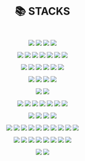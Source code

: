 <div align=center><h1>📚 STACKS</h1></div>
<br>

<div align=center>

<!-- 기타 사이트 -->
<a href="#" target="_blank"><img src="https://img.shields.io/badge/42Seoul-000000?style=flat&logo=42&logoColor=ffffff"/></a>
<a href="#" target="_blank"><img src="https://img.shields.io/badge/GitHub-000000?style=flat&logo=GitHub&logoColor=ffffff"/></a>
<a href="#" target="_blank"><img src="https://img.shields.io/badge/npm-CB3837?style=flat&logo=npm&logoColor=ffffff"/></a>
<a href="#" target="_blank"><img src="https://img.shields.io/badge/ChatGPT-7FA79D?style=flat&logo=OpenAI&logoColor=ffffff"/></a>
<br>

<!-- 언어 -->
<a href="#" target="_blank"><img src="https://img.shields.io/badge/C-A8B9CC?style=flat&logo=C&logoColor=ffffff"/></a>
<a href="#" target="_blank"><img src="https://img.shields.io/badge/C%2B%2B-00599C?style=flat&logo=c%2B%2B&logoColor=ffffff"/></a>
<a href="#" target="_blank"><img src="https://img.shields.io/badge/C%23-239120?style=flat&logo=Csharp&logoColor=ffffff"/></a>
<a href="#" target="_blank"><img src="https://img.shields.io/badge/Python-3776AB?style=flat&logo=Python&logoColor=ffffff"/></a>
<a href="#" target="_blank"><img src="https://img.shields.io/badge/Dart-0175C2?style=flat&logo=Dart&logoColor=ffffff"/></a>
<a href="#" target="_blank"><img src="https://img.shields.io/badge/Kotlin-7F52FF?style=flat&logo=Kotlin&logoColor=ffffff"/></a>
<a href="#" target="_blank"><img src="https://img.shields.io/badge/Swift-F05138?style=flat&logo=Swift&logoColor=ffffff"/></a>
<br>

<!-- 웹 관련 -->
<a href="#" target="_blank"><img src="https://img.shields.io/badge/HTML5-E34F26?style=flat&logo=HTML5&logoColor=ffffff"/></a>
<a href="#" target="_blank"><img src="https://img.shields.io/badge/CSS3-1572B6?style=flat&logo=CSS3&logoColor=ffffff"/></a>
<a href="#" target="_blank"><img src="https://img.shields.io/badge/JavaScript-F7DF1E?style=flat&logo=JavaScript&logoColor=ffffff"/></a>
<a href="#" target="_blank"><img src="https://img.shields.io/badge/React-61DAFB?style=flat&logo=React&logoColor=ffffff"/></a>
<a href="#" target="_blank"><img src="https://img.shields.io/badge/BootStrap-7952B3?style=flat&logo=BootStrap&logoColor=ffffff"/></a>
<a href="#" target="_blank"><img src="https://img.shields.io/badge/jQuery-0769AD?style=flat&logo=jQuery&logoColor=ffffff"/></a>
<br>

<!-- 프레임워크 -->
<a href="#" target="_blank"><img src="https://img.shields.io/badge/Flutter-02569B?style=flat&logo=Flutter&logoColor=ffffff"/></a>
<a href="#" target="_blank"><img src="https://img.shields.io/badge/Spring-6DB33F?style=flat&logo=Spring&logoColor=ffffff"/></a>
<a href="#" target="_blank"><img src="https://img.shields.io/badge/Node.js-339933?style=flat&logo=Node.js&logoColor=ffffff"/></a>
<a href="#" target="_blank"><img src="https://img.shields.io/badge/Express-000000?style=flat&logo=Express&logoColor=ffffff"/></a>
<br>

<!-- 앱 플랫폼 -->
<a href="#" target="_blank"><img src="https://img.shields.io/badge/Android-3DDC84?style=flat&logo=Android&logoColor=ffffff"/></a>
<a href="#" target="_blank"><img src="https://img.shields.io/badge/iOS-000000?style=flat&logo=iOS&logoColor=ffffff"/></a>
<br>

<!-- 서버 관련 -->
<a href="#" target="_blank"><img src="https://img.shields.io/badge/NGINX-009639?style=flat&logo=NGINX&logoColor=ffffff"/></a>
<a href="#" target="_blank"><img src="https://img.shields.io/badge/Apache-D22128?style=flat&logo=Apache&logoColor=ffffff"/></a>
<a href="#" target="_blank"><img src="https://img.shields.io/badge/Let's Encrypt-003A70?style=flat&logo=LetsEncrypt&logoColor=ffffff"/></a>
<a href="#" target="_blank"><img src="https://img.shields.io/badge/Docker-2496ED?style=flat&logo=Docker&logoColor=ffffff"/></a>
<a href="#" target="_blank"><img src="https://img.shields.io/badge/Git-F05032?style=flat&logo=Git&logoColor=ffffff"/></a>
<a href="#" target="_blank"><img src="https://img.shields.io/badge/Amazon AWS-232F3E?style=flat&logo=AmazonAWS&logoColor=ffffff"/></a>
<a href="#" target="_blank"><img src="https://img.shields.io/badge/Cloudflare-F38020?style=flat&logo=Cloudflare&logoColor=ffffff"/></a>
<br>

<!-- 데이터베이스 -->
<a href="#" target="_blank"><img src="https://img.shields.io/badge/mariaDB-003545?style=flat&logo=mariaDB&logoColor=ffffff"/></a>
<a href="#" target="_blank"><img src="https://img.shields.io/badge/MySQL-4479A1?style=flat&logo=MySQL&logoColor=ffffff"/></a>
<a href="#" target="_blank"><img src="https://img.shields.io/badge/Oracle-F80000?style=flat&logo=Oracle&logoColor=ffffff"/></a>
<a href="#" target="_blank"><img src="https://img.shields.io/badge/Firebase-FFCA28?style=flat&logo=Firebase&logoColor=ffffff"/></a>
<br>

<!-- 통합 개발 환경 -->
<a href="#" target="_blank"><img src="https://img.shields.io/badge/VSCode-007ACC?style=flat&logo=VisualStudioCode&logoColor=ffffff"/></a>
<a href="#" target="_blank"><img src="https://img.shields.io/badge/Visual Studio-5C2D91?style=flat&logo=VisualStudio&logoColor=ffffff"/></a>
<a href="#" target="_blank"><img src="https://img.shields.io/badge/XCode-147EFB?style=flat&logo=XCode&logoColor=ffffff"/></a>
<a href="#" target="_blank"><img src="https://img.shields.io/badge/JetBrains-000000?style=flat&logo=JetBrains&logoColor=ffffff"/></a>
<a href="#" target="_blank"><img src="https://img.shields.io/badge/Eclipse-2C2255?style=flat&logo=Eclipse&logoColor=ffffff"/></a>
<a href="#" target="_blank"><img src="https://img.shields.io/badge/Vim-019733?style=flat&logo=Vim&logoColor=ffffff"/></a>
<a href="#" target="_blank"><img src="https://img.shields.io/badge/NeoVim-57A143?style=flat&logo=NeoVim&logoColor=ffffff"/></a>
<a href="#" target="_blank"><img src="https://img.shields.io/badge/Jupyter-F37626?style=flat&logo=Jupyter&logoColor=ffffff"/></a>
<a href="#" target="_blank"><img src="https://img.shields.io/badge/Unity-ffffff?style=flat&logo=Unity&logoColor=000000"/></a>
<a href="#" target="_blank"><img src="https://img.shields.io/badge/Unreal Engine-0E1128?style=flat&logo=UnrealEngine&logoColor=ffffff"/></a>
<br>

<!-- 운영 체제 -->
<a href="#" target="_blank"><img src="https://img.shields.io/badge/macOS-000000?style=flat&logo=macOS&logoColor=ffffff"/></a>
<a href="#" target="_blank"><img src="https://img.shields.io/badge/Windows-0078D6?style=flat&logo=Windows&logoColor=ffffff"/></a>
<a href="#" target="_blank"><img src="https://img.shields.io/badge/Debian-A81D33?style=flat&logo=Debian&logoColor=ffffff"/></a>
<a href="#" target="_blank"><img src="https://img.shields.io/badge/Ubuntu-E95420?style=flat&logo=Ubuntu&logoColor=ffffff"/></a>
<a href="#" target="_blank"><img src="https://img.shields.io/badge/RedHat-EE0000?style=flat&logo=RedHat&logoColor=ffffff"/></a>
<a href="#" target="_blank"><img src="https://img.shields.io/badge/Fedora-51A2DA?style=flat&logo=Fedora&logoColor=ffffff"/></a>
<a href="#" target="_blank"><img src="https://img.shields.io/badge/CentOS-262577?style=flat&logo=CentOS&logoColor=ffffff"/></a>
<a href="#" target="_blank"><img src="https://img.shields.io/badge/RaspberryPi-A22846?style=flat&logo=RaspberryPi&logoColor=ffffff"/></a>
<br>

<!-- IoT -->
<a href="#" target="_blank"><img src="https://img.shields.io/badge/Homebridge-491F59?style=flat&logo=Homebridge&logoColor=ffffff"/></a>
<a href="#" target="_blank"><img src="https://img.shields.io/badge/Smartthings-15BFFF?style=flat&logo=Smartthings&logoColor=ffffff"/></a>

</div>


<!--
**dltkdgns00/dltkdgns00** is a ✨ _special_ ✨ repository because its `README.md` (this file) appears on your GitHub profile.

Here are some ideas to get you started:

- 🔭 I’m currently working on ...
- 🌱 I’m currently learning ...
- 👯 I’m looking to collaborate on ...
- 🤔 I’m looking for help with ...
- 💬 Ask me about ...
- 📫 How to reach me: ...
- 😄 Pronouns: ...
- ⚡ Fun fact: ...
-->
